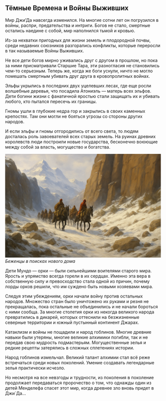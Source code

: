 ## Тёмные Времена и Войны Выживших

Мир Джи’Да навсегда изменился. На многие сотни лет он погрузился в войны, распри, предательства и интриги. Богов не стало, смертные остались наедине с собой, мир наполнился тьмой и кровью.

Из-за нехватки пригодных для жизни земель и плодородной почвы, среди недавних союзников разгорались конфликты, которые переросли в так называемые Войны Выживших.

Не все дети богов мирно уживались друг с другом в прошлом, но пока за ними присматривали Старшие Тара, эти разногласия не становились чем-то серьезным. Теперь же, когда же боги уснули, ничто не могло помешать смертным убивать друг друга в кровопролитных войнах.

Эльфы укрылись в последних двух уцелевших лесах, где еще росли волшебные деревья, что посадила Атониэль — матерь всех эльфов. Дети богини жизни с фанатичной яростью стали защищать их и убивать любого, кто пытался пересечь их границы.

Гномы ушли в глубокие недра гор и закрылись в своих каменных крепостях. Там они могли не бояться угрозы со стороны других народов.

И если эльфы и гномы отгородились от всего света, то людям досталась роль завоевателей всех старых земель. На руинах древних королевств люди построили новые государства, бесконечно воюющие между собой за власть, могущество и богатства.

![](images/settlersnew.2x.png)
*Беженцы в поисках нового дома*

Дети Мундо — орки — были сильнейшими воителями старого мира. Ярость и упрямство всегда горели в их сердцах. Именно эта вера в собственную силу и превосходство стала одной из причин, почему лорды орков решили, что им суждено быть новыми хозяевами мира.

Следуя этим убеждениям, орки начали войну против остальных народов. Множество стран было уничтожено их руками и резня не прекращалась, пока остальные не объединились и не начали бороться с ними сообща. За многие столетия орки из некогда великого народа превратились в дикарей, которых оттеснили на безжизненные северные территории и южный пустынный континент Джарах.

Катаклизм и войны не пощадили и народ гоблинов. Многие древние навыки были утеряны, многие великие алхимики погибли, так и не передав свою мудрость подмастерьям. Могущественные зелья и редкие рецепты затерялись в сложных сплетениях истории.

Народ гоблинов измельчал. Великий талант алхимии стал всё реже встречаться среди новых поколений. Умение создавать легендарные зелья практически исчезло.

Но несмотря на все невзгоды и трудности, из поколения в поколение продолжает передаваться пророчество о том, что однажды один из детей Менделефа спасет этот мир, когда древнее зло вновь придет в Джи`Да…